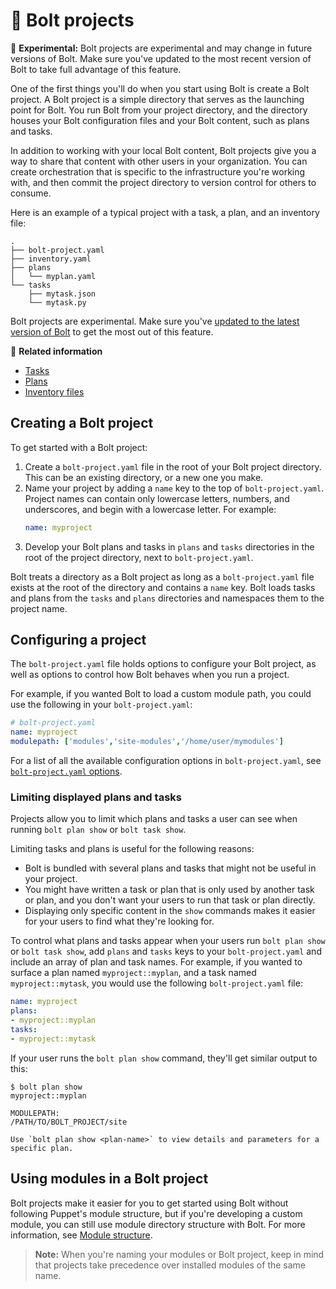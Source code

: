 # 🧪 Bolt projects

🧪 **Experimental:** Bolt projects are experimental and may change in future
versions of Bolt. Make sure you've updated to the most recent version of Bolt to
take full advantage of this feature.

One of the first things you'll do when you start using Bolt is create a Bolt
project. A Bolt project is a simple directory that serves as the launching point
for Bolt. You run Bolt from your project directory, and the directory houses
your Bolt configuration files and your Bolt content, such as plans and tasks.

In addition to working with your local Bolt content, Bolt projects give you a
way to share that content with other users in your organization. You can create
orchestration that is specific to the infrastructure you're working with, and
then commit the project directory to version control for others to consume.

Here is an example of a typical project with a task, a plan, and an inventory file:

```console
.
├── bolt-project.yaml
├── inventory.yaml
├── plans
│   └── myplan.yaml
└── tasks
    ├── mytask.json
    └── mytask.py
```

Bolt projects are experimental. Make sure you've [updated to the latest version
of Bolt](./bolt_installing.md) to get the most out of this feature.

📖 **Related information**

- [Tasks](tasks.md)
- [Plans](plans.md)
- [Inventory files](inventory_file_v2.md)

## Creating a Bolt project

To get started with a Bolt project:
1. Create a `bolt-project.yaml` file in the root of your Bolt project directory.
   This can be an existing directory, or a new one you make.
2. Name your project by adding a `name` key to the top of `bolt-project.yaml`.
   Project names can contain only lowercase letters, numbers, and underscores,
   and begin with a lowercase letter. For example:
   ```yaml
   name: myproject
   ```
3. Develop your Bolt plans and tasks in `plans` and `tasks` directories in the
   root of the project directory, next to `bolt-project.yaml`.

Bolt treats a directory as a Bolt project as long as a `bolt-project.yaml` file
exists at the root of the directory and contains a `name` key. Bolt loads tasks
and plans from the `tasks` and `plans` directories and namespaces them to the
project name.

## Configuring a project

The `bolt-project.yaml` file holds options to configure your Bolt project, as
well as options to control how Bolt behaves when you run a project.

For example, if you wanted Bolt to load a custom module path, you could use the
following in your `bolt-project.yaml`:

```yaml
# bolt-project.yaml
name: myproject
modulepath: ['modules','site-modules','/home/user/mymodules']
```

For a list of all the available configuration options in `bolt-project.yaml`,
see [`bolt-project.yaml` options](bolt_project_reference.md).

### Limiting displayed plans and tasks

Projects allow you to limit which plans and
tasks a user can see when running `bolt plan show` or `bolt task show`. 

Limiting tasks and plans is useful for the following reasons:
- Bolt is bundled with several plans and tasks that might not be useful in your
  project. 
- You might have written a task or plan that is only used by another task or
  plan, and you don't want your users to run that task or plan directly.
- Displaying only specific content in the `show` commands makes it easier for
  your users to find what they're looking for.

To control what plans and tasks appear when your users run `bolt plan show` or
`bolt task show`, add `plans` and `tasks` keys to your `bolt-project.yaml` and
include an array of plan and task names. For example, if you wanted to surface a
plan named `myproject::myplan`, and a task named `myproject::mytask`, you would
use the following `bolt-project.yaml` file:

```yaml
name: myproject
plans:
- myproject::myplan
tasks:
- myproject::mytask
```
If your user runs the `bolt plan show` command, they'll get similar output to
this:

```console
$ bolt plan show
myproject::myplan

MODULEPATH:
/PATH/TO/BOLT_PROJECT/site

Use `bolt plan show <plan-name>` to view details and parameters for a specific plan.
```

## Using modules in a Bolt project

Bolt projects make it easier for you to get started using Bolt without following
Puppet's module structure, but if you're developing a custom module,
you can still use module directory structure with Bolt. For more information,
see [Module structure](module_structure.md).

> **Note:** When you're naming your modules or Bolt project, keep in mind that
> projects take precedence over installed modules of the same name.
